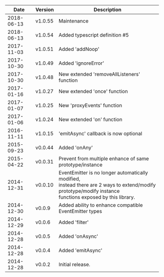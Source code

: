 | Date        | Version | Description |
| ----------- | ------- | ----------- |
| 2018-06-13  | v1.0.55 | Maintenance |
| 2018-06-13  | v1.0.54 | Added typescript definition #5 |
| 2017-11-03  | v1.0.51 | Added 'addNoop' |
| 2017-10-30  | v1.0.49 | Added 'ignoreError' |
| 2017-10-30  | v1.0.48 | New extended 'removeAllListeners' function |
| 2017-01-16  | v1.0.27 | New extended 'once' function |
| 2017-01-07  | v1.0.25 | New 'proxyEvents' function |
| 2017-01-06  | v1.0.24 | New extended 'on' function |
| 2016-11-11  | v1.0.15 | 'emitAsync' callback is now optional |
| 2015-09-23  | v0.0.44 | Added 'onAny' |
| 2015-04-22  | v0.0.31 | Prevent from multiple enhance of same prototype/instance |
| 2014-12-31  | v0.0.10 | EventEmitter is no longer automatically modified,<br>instead there are 2 ways to extend/modify prototype/modify instance<br>functions exposed by this library. |
| 2014-12-30  | v0.0.9  | Added ability to enhance compatible EventEmitter types |
| 2014-12-29  | v0.0.6  | Added 'filter' |
| 2014-12-28  | v0.0.5  | Added 'onAsync' |
| 2014-12-28  | v0.0.4  | Added 'emitAsync' |
| 2014-12-28  | v0.0.2  | Initial release. |
